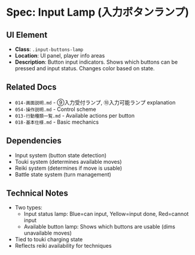 # Spec: Input Lamp (入力ボタンランプ)

## UI Element
- **Class**: `.input-buttons-lamp`
- **Location**: UI panel, player info areas
- **Description**: Button input indicators. Shows which buttons can be pressed and input status. Changes color based on state.

## Related Docs
- `014-画面説明.md` - ⑨入力受付ランプ, ⑩入力可能ランプ explanation
- `054-操作説明.md` - Control scheme
- `013-行動種類一覧.md` - Available actions per button
- `018-基本仕様.md` - Basic mechanics

## Dependencies
- Input system (button state detection)
- Touki system (determines available moves)
- Reiki system (determines if move is usable)
- Battle state system (turn management)

## Technical Notes
- Two types:
  - Input status lamp: Blue=can input, Yellow=input done, Red=cannot input
  - Available button lamp: Shows which buttons are usable (dims unavailable moves)
- Tied to touki charging state
- Reflects reiki availability for techniques
